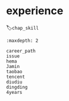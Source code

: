 # experience
:label:`chap_skill`

```toc
:maxdepth: 2

career_path
issue
hema
Jamin
taobao
tencent
diudiu
dingding
4years

```
